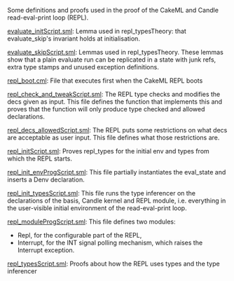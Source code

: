 Some definitions and proofs used in the proof of the CakeML
and Candle read-eval-print loop (REPL).

[evaluate_initScript.sml](evaluate_initScript.sml):
Lemma used in repl_typesTheory: that evaluate_skip's invariant
holds at initialisation.

[evaluate_skipScript.sml](evaluate_skipScript.sml):
Lemmas used in repl_typesTheory. These lemmas show that a plain
evaluate run can be replicated in a state with junk refs, extra type
stamps and unused exception definitions.

[repl_boot.cml](repl_boot.cml):
File that executes first when the CakeML REPL boots

[repl_check_and_tweakScript.sml](repl_check_and_tweakScript.sml):
The REPL type checks and modifies the decs given as input. This file
defines the function that implements this and proves that the
function will only produce type checked and allowed declarations.

[repl_decs_allowedScript.sml](repl_decs_allowedScript.sml):
The REPL puts some restrictions on what decs are acceptable as user input.
This file defines what those restrictions are.

[repl_initScript.sml](repl_initScript.sml):
Proves repl_types for the initial env and types from which the REPL starts.

[repl_init_envProgScript.sml](repl_init_envProgScript.sml):
This file partially instantiates the eval_state and inserts a Denv declaration.

[repl_init_typesScript.sml](repl_init_typesScript.sml):
This file runs the type inferencer on the declarations of the basis,
Candle kernel and REPL module, i.e. everything in the user-visible
initial environment of the read-eval-print loop.

[repl_moduleProgScript.sml](repl_moduleProgScript.sml):
This file defines two modules:
- Repl, for the configurable part of the REPL,
- Interrupt, for the INT signal polling mechanism, which raises the
  Interrupt exception.

[repl_typesScript.sml](repl_typesScript.sml):
Proofs about how the REPL uses types and the type inferencer
